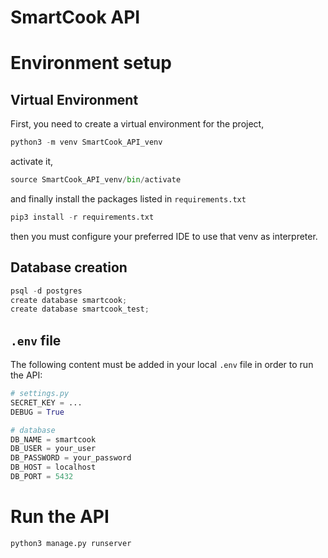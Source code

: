# SmartCook API

# Environment setup
## Virtual Environment
First, you need to create a virtual environment for the project,
```python
python3 -m venv SmartCook_API_venv
```
activate it,
```python
source SmartCook_API_venv/bin/activate
```
and finally install the packages listed in `requirements.txt`
```python
pip3 install -r requirements.txt
```
then you must configure your preferred IDE to use that venv as interpreter.

## Database creation
```python
psql -d postgres
create database smartcook;
create database smartcook_test;
```

## `.env` file
The following content must be added in your local `.env` file in order to run
the API:
```python
# settings.py
SECRET_KEY = ...
DEBUG = True

# database
DB_NAME = smartcook
DB_USER = your_user
DB_PASSWORD = your_password
DB_HOST = localhost
DB_PORT = 5432
```
# Run the API
```python
python3 manage.py runserver
```
